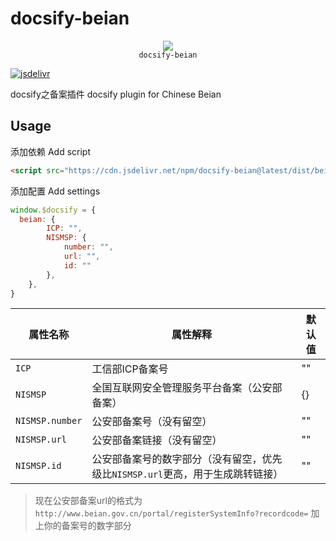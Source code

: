 # docsify-beian

<p align="center">
  <img src="https://docsify.js.org/_media/icon.svg" />
  <br />
  <code>docsify-beian</code>
</p>

[![jsdelivr](https://data.jsdelivr.com/v1/package/npm/docsify-beian/badge)](https://www.jsdelivr.com/package/npm/docsify-beian)

docsify之备案插件 docsify plugin for Chinese Beian

## Usage

添加依赖 Add script

```html
<script src="https://cdn.jsdelivr.net/npm/docsify-beian@latest/dist/beian.min.js"></script>
```

添加配置 Add settings

```js
window.$docsify = {
  beian: {
        ICP: "",
        NISMSP: {
            number: "",
            url: "",
            id: ""
        },
    },
}
```

| 属性名称        | 属性解释                                                                       | 默认值 |
| --------------- | ------------------------------------------------------------------------------ | ------ |
| `ICP`           | 工信部ICP备案号                                                                | ""     |
| `NISMSP`        | 全国互联网安全管理服务平台备案（公安部备案）                                   | {}     |
| `NISMSP.number` | 公安部备案号（没有留空）                                                       | ""     |
| `NISMSP.url`    | 公安部备案链接（没有留空）                                                     | ""     |
| `NISMSP.id`     | 公安部备案号的数字部分（没有留空，优先级比`NISMSP.url`更高，用于生成跳转链接） | ""     |

> 现在公安部备案url的格式为 `http://www.beian.gov.cn/portal/registerSystemInfo?recordcode=` 加上你的备案号的数字部分
